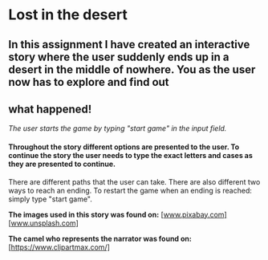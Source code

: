 # Lost in the desert 

## In this assignment I have created an interactive story where the user suddenly ends up in a desert in the middle of nowhere. You as the user now has to explore and find out
## what happened!

*The user starts the game by typing "start game" in the input field.* 

#### Throughout the story different options are presented to the user. To continue the story the user needs to type the exact letters and cases as they are presented to continue.

There are different paths that the user can take. There are also different two ways to reach an ending. To restart the game when an ending is reached: simply type "start game".

**The images used in this story was found on:**
[www.pixabay.com]
[www.unsplash.com]

**The camel who represents the narrator was found on:**
[https://www.clipartmax.com/] 